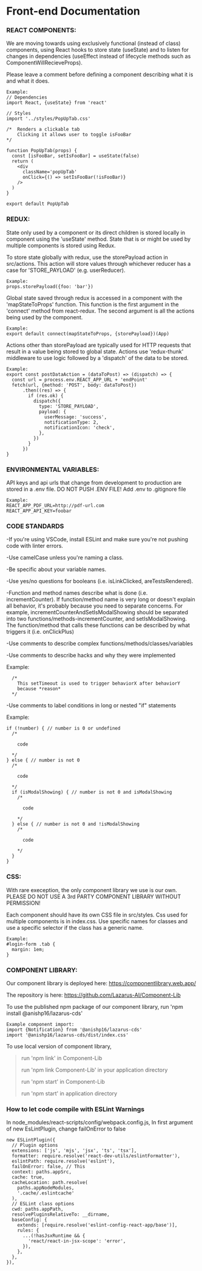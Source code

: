 <h1>Front-end Documentation</h1>

<h3>REACT COMPONENTS:</h3>

We are moving towards using exclusively functional (instead of class) components, using React hooks to store state (useState)
and to listen for changes in dependencies (useEffect instead of lifecycle methods such as ComponentWillRecieveProps).

Please leave a comment before defining a component describing what it is and what it does.

    Example:
    // Dependencies
    import React, {useState} from 'react'
    
    // Styles
    import '../styles/PopUpTab.css'

    /*  Renders a clickable tab
        Clicking it allows user to toggle isFooBar
    */

    function PopUpTab(props) {
      const [isFooBar, setIsFooBar] = useState(false)
      return (
        <div
          className='popUpTab'
          onClick={() => setIsFooBar(!isFooBar)}
        />
      )
    }

    export default PopUpTab



<h3>REDUX:</h3>

State only used by a component or its direct children is stored locally in component using the 'useState' method. State that is
or might be used by multiple components is stored using Redux.

To store state globally with redux, use the storePayload action in src/actions. This action will store values through whichever
reducer has a case for 'STORE_PAYLOAD' (e.g. userReducer).

    Example:
    props.storePayload({foo: 'bar'})

Global state saved through redux is accessed in a component with the 'mapStateToProps' function. This function is the first
argument in the 'connect' method from react-redux. The second argument is all the actions being used by the component.

    Example:
    export default connect(mapStateToProps, {storePayload})(App)

Actions other than storePayload are typically used for HTTP requests that result in a value being stored to global state.
Actions use 'redux-thunk' middleware to use logic followed by a 'dispatch' of the data to be stored.

    Example:
    export const postDataAction = (dataToPost) => (dispatch) => {
      const url = process.env.REACT_APP_URL + 'endPoint'
      fetch(url, {method: 'POST', body: dataToPost})
          .then((res) => {
            if (res.ok) {
              dispatch({
                type: 'STORE_PAYLOAD',
                payload: {
                  userMessage: 'success',
                  notificationType: 2,
                  notificationIcon: 'check',
                },
              })
            }
          })
    }



<h3>ENVIRONMENTAL VARIABLES:</h3>

API keys and api urls that change from development to production are stored in a .env file. DO NOT PUSH .ENV FILE!
Add .env to .gitignore file
    
    Example:
    REACT_APP_PDF_URL=http://pdf-url.com
    REACT_APP_API_KEY=foobar


<h3>CODE STANDARDS</h3>

-If you're using VSCode, install ESLint and make sure you're not pushing code with linter errors.

-Use camelCase unless you're naming a class.

-Be specific about your variable names.

-Use yes/no questions for booleans (i.e. isLinkClicked, areTestsRendered).

-Function and method names describe what is done (i.e. incrementCounter). If function/method name is very long or doesn't explain all behavior, it's probably because you need to separate concerns. For example, incrementCounterAndSetIsModalShowing should be separated into two functions/methods-incrementCounter, and setIsModalShowing. The function/method that calls these functions can be described by what triggers it (i.e. onClickPlus)

-Use comments to describe complex functions/methods/classes/variables

-Use comments to describe hacks and why they were implemented

  Example:

  ```
    /*
      This setTimeout is used to trigger behaviorX after behaviorY
      because *reason*
    */

  ```

-Use comments to label conditions in long or nested "if" statements

  Example:

  ```
  if (!number) { // number is 0 or undefined
    /*

      code
       
    */
  } else { // number is not 0
    /*

      code
    
    */
    if (isModalShowing) { // number is not 0 and isModalShowing
      /*

        code

      */
    } else { // number is not 0 and !isModalShowing
      /*

        code

      */
    }
  }
  ```




<h3>CSS:</h3>

With rare exeception, the only component library we use is our own. PLEASE DO NOT USE A 3rd PARTY COMPONENT LIBRARY WITHOUT
PERMISSION!

Each component should have its own CSS file in src/styles. Css used for multiple components is in index.css. Use specific
names for classes and use a specific selector if the class has a generic name.

    Example:
    #login-form .tab {
      margin: 1em;
    }



<h3>COMPONENT LIBRARY:</h3>

Our component library is deployed here:
https://componentlibrary.web.app/

The repository is here:
https://github.com/Lazarus-AI/Component-Lib

To use the published npm package of our component library,
run 'npm install @anishp16/lazarus-cds'

    Example component import:
    import {Notification} from '@anishp16/lazarus-cds'
    import '@anishp16/lazarus-cds/dist/index.css'
    
To use local version of component library,
> run 'npm link' in Component-Lib
>
> run 'npm link Component-Lib' in your application directory
>
> run 'npm start' in Component-Lib
>
> run 'npm start' in application directory

<h3>How to let code compile with ESLint Warnings</h3>

In node_modules/react-scripts/config/webpack.config.js, 
In first argument of new EsLintPlugin, change
failOnError to false

```
new ESLintPlugin({
  // Plugin options
  extensions: ['js', 'mjs', 'jsx', 'ts', 'tsx'],
  formatter: require.resolve('react-dev-utils/eslintFormatter'),
  eslintPath: require.resolve('eslint'),
  failOnError: false, // This
  context: paths.appSrc,
  cache: true,
  cacheLocation: path.resolve(
    paths.appNodeModules,
    '.cache/.eslintcache'
  ),
  // ESLint class options
  cwd: paths.appPath,
  resolvePluginsRelativeTo: __dirname,
  baseConfig: {
    extends: [require.resolve('eslint-config-react-app/base')],
    rules: {
      ...(!hasJsxRuntime && {
        'react/react-in-jsx-scope': 'error',
      }),
    },
  },
}),

```

